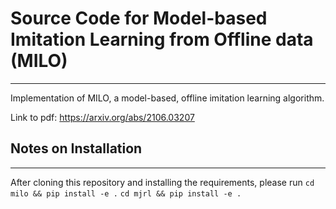 # Source Code for Model-based Imitation Learning from Offline data (MILO)
---
Implementation of MILO, a model-based, offline imitation learning algorithm. 

Link to pdf: https://arxiv.org/abs/2106.03207

## Notes on Installation
---
After cloning this repository and installing the requirements, please run
`cd milo && pip install -e .`
`cd mjrl && pip install -e .`
